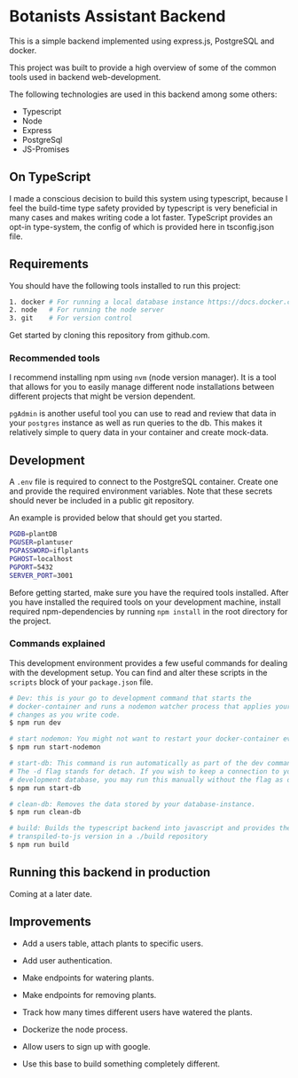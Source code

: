 # Botanists Assistant Backend

This is a simple backend implemented using express.js, PostgreSQL and docker.

This project was built to provide a high overview of some of the common tools used in backend web-development.

The following technologies are used in this backend among some others:

- Typescript
- Node
- Express
- PostgreSql
- JS-Promises

## On TypeScript

I made a conscious decision to build this system using typescript, because I feel the build-time type safety provided by typescript is very beneficial in many cases and makes writing code a lot faster. TypeScript provides an opt-in type-system, the config of which is provided here in tsconfig.json file.

## Requirements

You should have the following tools installed to run this project:

```bash
1. docker # For running a local database instance https://docs.docker.com/get-started/
2. node   # For running the node server
3. git    # For version control
```

Get started by cloning this repository from github.com.

### Recommended tools

I recommend installing npm using `nvm` (node version manager). It is a tool that allows for you to easily manage different node installations between different projects that might be version dependent.

`pgAdmin` is another useful tool you can use to read and review that data in your `postgres` instance as well as run queries to the db. This makes it relatively simple to query data in your container and create mock-data.

## Development

A `.env` file is required to connect to the PostgreSQL container. Create one and provide the required environment variables. Note that these secrets should never be included in a public git repository.

An example is provided below that should get you started.

```bash
PGDB=plantDB
PGUSER=plantuser
PGPASSWORD=iflplants
PGHOST=localhost
PGPORT=5432
SERVER_PORT=3001
```

Before getting started, make sure you have the required tools installed. After you have installed the required tools on your development machine, install required npm-dependencies by running `npm install` in the root directory for the project.

### Commands explained

This development environment provides a few useful commands for dealing with the development setup. You can find and alter these scripts in the `scripts` block of your `package.json` file.

```bash
# Dev: this is your go to development command that starts the
# docker-container and runs a nodemon watcher process that applies your
# changes as you write code.
$ npm run dev

# start nodemon: You might not want to restart your docker-container every time, this simply starts the nodemon process that watches the server for changes.
$ npm run start-nodemon

# start-db: This command is run automatically as part of the dev command
# The -d flag stands for detach. If you wish to keep a connection to your
# development database, you may run this manually without the flag as docker-compose up
$ npm run start-db

# clean-db: Removes the data stored by your database-instance.
$ npm run clean-db

# build: Builds the typescript backend into javascript and provides the
# transpiled-to-js version in a ./build repository
$ npm run build

```

## Running this backend in production

Coming at a later date.

## Improvements

- Add a users table, attach plants to specific users.
- Add user authentication.
- Make endpoints for watering plants.
- Make endpoints for removing plants.
- Track how many times different users have watered the plants.
- Dockerize the node process.
- Allow users to sign up with google.

- Use this base to build something completely different.
